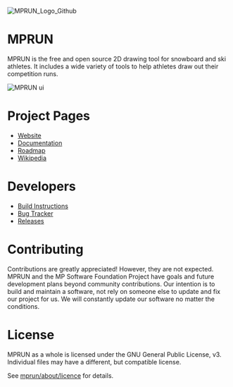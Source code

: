 ![MPRUN_Logo_Github](https://github.com/user-attachments/assets/328e63e0-25d1-4f9a-87b5-5e5fc2c931fd)

# MPRUN
MPRUN is the free and open source 2D drawing tool for snowboard and ski athletes. It includes a wide variety
of tools to help athletes draw out their competition runs.

![MPRUN ui](https://github.com/user-attachments/assets/dddd230c-047a-42b7-ac30-5587e21a290f)

# Project Pages
- [Website](https://sites.google.com/view/mprun/home)
- [Documentation](https://sites.google.com/view/mprun-studio/documentation)
- [Roadmap](https://sites.google.com/view/mprun/about/project-roadmap)
- [Wikipedia](www.example.com)

# Developers
- [Build Instructions](https://sites.google.com/view/mprun-studio/documentation/developer/building-instructions)
- [Bug Tracker](https://github.com/ktechhydle/mprun_repo/issues)
- [Releases](https://github.com/ktechhydle/mprun_repo/releases)

# Contributing
Contributions are greatly appreciated! However, they are not expected. MPRUN and the MP Software Foundation Project
have goals and future development plans beyond community contributions. Our intention is to build and maintain a software,
not rely on someone else to update and fix our project for us. We will constantly update our software no matter the 
conditions.

# License 
MPRUN as a whole is licensed under the GNU General Public License, v3. Individual files may have a different, 
but compatible license.

See [mprun/about/licence](https://sites.google.com/view/mprun/about/license) for details.
